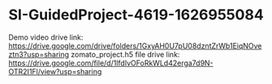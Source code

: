 # SI-GuidedProject-4619-1626955084
Demo video drive link: https://drive.google.com/drive/folders/1GxyAH0U7pU08dzntZrWb1EiqNOveztn3?usp=sharing
zomato_project.h5 file drive link: https://drive.google.com/file/d/1lfdIvOFoRkWLd42erga7d9N-OTR2I1Fl/view?usp=sharing
